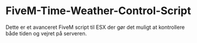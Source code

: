 # FiveM-Time-Weather-Control-Script
Dette er et avanceret FiveM script til ESX der gør det muligt at kontrollere både tiden og vejret på serveren.
